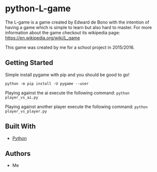# python-L-game

The L-game is a game created by Edward de Bono with the intention of having a game which is simple to learn but also hard to master. For more information about the game checkout its wikipedia page: https://en.wikipedia.org/wiki/L_game

This game was created by me for a school project in 2015/2016.

## Getting Started

Simple install pygame with pip and you should be good to go!

`python -m pip install -U pygame --user`

Playing against the ai execute the following command:
`python player_vs_ai.py`

Playing against another player execute the following command:
`python player_vs_player.py`

## Built With
- [Python](https://www.python.org/)

## Authors
- Me

